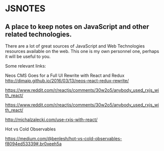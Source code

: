# JSNOTES
 
## A place to keep notes on JavaScript and other related technologies.

There are a lot of great sources of JavaScript and Web Technologies resources available on the web. This one is my own personnel one, perhaps it will be useful to you.

Some relevant links:

Neos CMS Goes for a Full UI Rewrite with React and Redux
http://dimaip.github.io/2016/03/13/neos-react-redux-rewrite/

https://www.reddit.com/r/reactjs/comments/30w2o5/anybody_used_rxjs_with_react/

https://www.reddit.com/r/reactjs/comments/30w2o5/anybody_used_rxjs_with_react/

http://michalzalecki.com/use-rxjs-with-react/

Hot vs Cold Observables

https://medium.com/@benlesh/hot-vs-cold-observables-f8094ed53339#.br0xeeh5a
